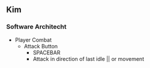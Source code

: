 ## Kim
### Software Architecht
* Player Combat
    * Attack Button
        * SPACEBAR
        * Attack in direction of last idle || or movement

